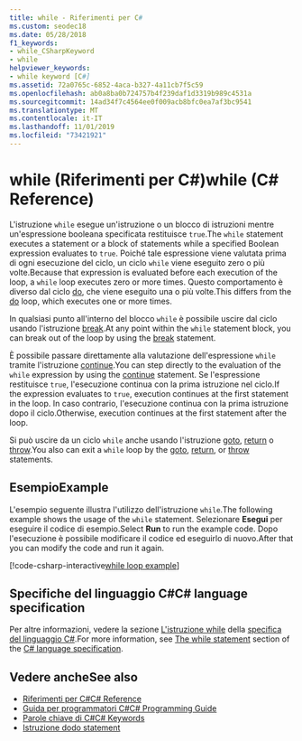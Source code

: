 ```yaml
---
title: while - Riferimenti per C#
ms.custom: seodec18
ms.date: 05/28/2018
f1_keywords:
- while_CSharpKeyword
- while
helpviewer_keywords:
- while keyword [C#]
ms.assetid: 72a0765c-6852-4aca-b327-4a11cb7f5c59
ms.openlocfilehash: ab0a8ba0b724757b4f239daf1d3319b989c4531a
ms.sourcegitcommit: 14ad34f7c4564ee0f009acb8bfc0ea7af3bc9541
ms.translationtype: MT
ms.contentlocale: it-IT
ms.lasthandoff: 11/01/2019
ms.locfileid: "73421921"
---
```

# <a name="while-c-reference"></a><span data-ttu-id="ac1e0-102">while (Riferimenti per C#)</span><span class="sxs-lookup"><span data-stu-id="ac1e0-102">while (C# Reference)</span></span>

<span data-ttu-id="ac1e0-103">L'istruzione `while` esegue un'istruzione o un blocco di istruzioni mentre un'espressione booleana specificata restituisce `true`.</span><span class="sxs-lookup"><span data-stu-id="ac1e0-103">The `while` statement executes a statement or a block of statements while a specified Boolean expression evaluates to `true`.</span></span> <span data-ttu-id="ac1e0-104">Poiché tale espressione viene valutata prima di ogni esecuzione del ciclo, un ciclo `while` viene eseguito zero o più volte.</span><span class="sxs-lookup"><span data-stu-id="ac1e0-104">Because that expression is evaluated before each execution of the loop, a `while` loop executes zero or more times.</span></span> <span data-ttu-id="ac1e0-105">Questo comportamento è diverso dal ciclo [do](do.md), che viene eseguito una o più volte.</span><span class="sxs-lookup"><span data-stu-id="ac1e0-105">This differs from the [do](do.md) loop, which executes one or more times.</span></span>

<span data-ttu-id="ac1e0-106">In qualsiasi punto all'interno del blocco `while` è possibile uscire dal ciclo usando l'istruzione [break](break.md).</span><span class="sxs-lookup"><span data-stu-id="ac1e0-106">At any point within the `while` statement block, you can break out of the loop by using the [break](break.md) statement.</span></span>

<span data-ttu-id="ac1e0-107">È possibile passare direttamente alla valutazione dell'espressione `while` tramite l'istruzione [continue](continue.md).</span><span class="sxs-lookup"><span data-stu-id="ac1e0-107">You can step directly to the evaluation of the `while` expression by using the [continue](continue.md) statement.</span></span> <span data-ttu-id="ac1e0-108">Se l'espressione restituisce `true`, l'esecuzione continua con la prima istruzione nel ciclo.</span><span class="sxs-lookup"><span data-stu-id="ac1e0-108">If the expression evaluates to `true`, execution continues at the first statement in the loop.</span></span> <span data-ttu-id="ac1e0-109">In caso contrario, l'esecuzione continua con la prima istruzione dopo il ciclo.</span><span class="sxs-lookup"><span data-stu-id="ac1e0-109">Otherwise, execution continues at the first statement after the loop.</span></span>

<span data-ttu-id="ac1e0-110">Si può uscire da un ciclo `while` anche usando l'istruzione [goto](goto.md), [return](return.md) o [throw](throw.md).</span><span class="sxs-lookup"><span data-stu-id="ac1e0-110">You also can exit a `while` loop by the [goto](goto.md), [return](return.md), or [throw](throw.md) statements.</span></span>

## <a name="example"></a><span data-ttu-id="ac1e0-111">Esempio</span><span class="sxs-lookup"><span data-stu-id="ac1e0-111">Example</span></span>

<span data-ttu-id="ac1e0-112">L'esempio seguente illustra l'utilizzo dell'istruzione `while`.</span><span class="sxs-lookup"><span data-stu-id="ac1e0-112">The following example shows the usage of the `while` statement.</span></span> <span data-ttu-id="ac1e0-113">Selezionare **Esegui** per eseguire il codice di esempio.</span><span class="sxs-lookup"><span data-stu-id="ac1e0-113">Select **Run** to run the example code.</span></span> <span data-ttu-id="ac1e0-114">Dopo l'esecuzione è possibile modificare il codice ed eseguirlo di nuovo.</span><span class="sxs-lookup"><span data-stu-id="ac1e0-114">After that you can modify the code and run it again.</span></span>

[!code-csharp-interactive[while loop example](~/samples/snippets/csharp/keywords/IterationKeywordsExamples.cs#3)]

## <a name="c-language-specification"></a><span data-ttu-id="ac1e0-115">Specifiche del linguaggio C#</span><span class="sxs-lookup"><span data-stu-id="ac1e0-115">C# language specification</span></span>

<span data-ttu-id="ac1e0-116">Per altre informazioni, vedere la sezione [L'istruzione while](~/_csharplang/spec/statements.md#the-while-statement) della [specifica del linguaggio C#](/dotnet/csharp/language-reference/language-specification/introduction).</span><span class="sxs-lookup"><span data-stu-id="ac1e0-116">For more information, see [The while statement](~/_csharplang/spec/statements.md#the-while-statement) section of the [C# language specification](/dotnet/csharp/language-reference/language-specification/introduction).</span></span>

## <a name="see-also"></a><span data-ttu-id="ac1e0-117">Vedere anche</span><span class="sxs-lookup"><span data-stu-id="ac1e0-117">See also</span></span>

- [<span data-ttu-id="ac1e0-118">Riferimenti per C#</span><span class="sxs-lookup"><span data-stu-id="ac1e0-118">C# Reference</span></span>](../index.md)
- [<span data-ttu-id="ac1e0-119">Guida per programmatori C#</span><span class="sxs-lookup"><span data-stu-id="ac1e0-119">C# Programming Guide</span></span>](../../programming-guide/index.md)
- [<span data-ttu-id="ac1e0-120">Parole chiave di C#</span><span class="sxs-lookup"><span data-stu-id="ac1e0-120">C# Keywords</span></span>](index.md)
- [<span data-ttu-id="ac1e0-121">Istruzione do</span><span class="sxs-lookup"><span data-stu-id="ac1e0-121">do statement</span></span>](do.md)
